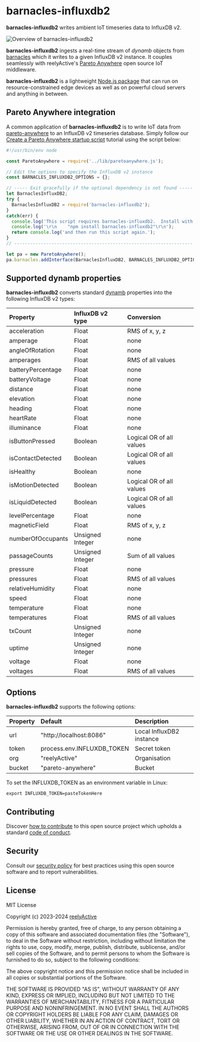 barnacles-influxdb2
===================

__barnacles-influxdb2__ writes ambient IoT timeseries data to InfluxDB v2.

![Overview of barnacles-influxdb2](https://reelyactive.github.io/barnacles-influxdb2/images/overview.png)

__barnacles-influxdb2__ ingests a real-time stream of _dynamb_ objects from [barnacles](https://github.com/reelyactive/barnacles/) which it writes to a given InfluxDB v2 instance.  It couples seamlessly with reelyActive's [Pareto Anywhere](https://www.reelyactive.com/pareto/anywhere/) open source IoT middleware.

__barnacles-influxdb2__ is a lightweight [Node.js package](https://www.npmjs.com/package/barnacles-influxdb2) that can run on resource-constrained edge devices as well as on powerful cloud servers and anything in between.


Pareto Anywhere integration
---------------------------

A common application of __barnacles-influxdb2__ is to write IoT data from [pareto-anywhere](https://github.com/reelyactive/pareto-anywhere) to an InfluxDB v2 timeseries database.  Simply follow our [Create a Pareto Anywhere startup script](https://reelyactive.github.io/diy/pareto-anywhere-startup-script/) tutorial using the script below:

```javascript
#!/usr/bin/env node

const ParetoAnywhere = require('../lib/paretoanywhere.js');

// Edit the options to specify the InfluxDB v2 instance
const BARNACLES_INFLUXDB2_OPTIONS = {};

// ----- Exit gracefully if the optional dependency is not found -----
let BarnaclesInfluxDB2;
try {
  BarnaclesInfluxDB2 = require('barnacles-influxdb2');
}
catch(err) {
  console.log('This script requires barnacles-influxdb2.  Install with:');
  console.log('\r\n    "npm install barnacles-influxdb2"\r\n');
  return console.log('and then run this script again.');
}
// -------------------------------------------------------------------

let pa = new ParetoAnywhere();
pa.barnacles.addInterface(BarnaclesInfluxDB2, BARNACLES_INFLUXDB2_OPTIONS);
```


Supported dynamb properties
---------------------------

__barnacles-influxdb2__ converts standard [dynamb](https://reelyactive.github.io/diy/cheatsheet/#dynamb) properties into the following InfluxDB v2 types:

| Property          | InfluxDB v2 type | Conversion                           | 
|:------------------|:-----------------|:-------------------------------------|
| acceleration      | Float            | RMS of x, y, z                       |
| amperage          | Float            | none                                 |
| angleOfRotation   | Float            | none                                 |
| amperages         | Float            | RMS of all values                    |
| batteryPercentage | Float            | none                                 |
| batteryVoltage    | Float            | none                                 |
| distance          | Float            | none                                 |
| elevation         | Float            | none                                 |
| heading           | Float            | none                                 |
| heartRate         | Float            | none                                 |
| illuminance       | Float            | none                                 |
| isButtonPressed   | Boolean          | Logical OR of all values             |
| isContactDetected | Boolean          | Logical OR of all values             |
| isHealthy         | Boolean          | none                                 |
| isMotionDetected  | Boolean          | Logical OR of all values             |
| isLiquidDetected  | Boolean          | Logical OR of all values             |
| levelPercentage   | Float            | none                                 |
| magneticField     | Float            | RMS of x, y, z                       |
| numberOfOccupants | Unsigned Integer | none                                 |
| passageCounts     | Unsigned Integer | Sum of all values                    |
| pressure          | Float            | none                                 |
| pressures         | Float            | RMS of all values                    |
| relativeHumidity  | Float            | none                                 |
| speed             | Float            | none                                 |
| temperature       | Float            | none                                 |
| temperatures      | Float            | RMS of all values                    |
| txCount           | Unsigned Integer | none                                 |
| uptime            | Unsigned Integer | none                                 |
| voltage           | Float            | none                                 |
| voltages          | Float            | RMS of all values                    |


Options
-------

__barnacles-influxdb2__ supports the following options:

| Property      | Default                    | Description                    | 
|:--------------|:---------------------------|:-------------------------------|
| url           | "http://localhost:8086"    | Local InfluxDB2 instance       |
| token         | process.env.INFLUXDB_TOKEN | Secret token                   |
| org           | "reelyActive"              | Organisation                   |
| bucket        | "pareto-anywhere"          | Bucket                         |

To set the INFLUXDB_TOKEN as an environment variable in Linux:

    export INFLUXDB_TOKEN=pasteTokenHere


Contributing
------------

Discover [how to contribute](CONTRIBUTING.md) to this open source project which upholds a standard [code of conduct](CODE_OF_CONDUCT.md).


Security
--------

Consult our [security policy](SECURITY.md) for best practices using this open source software and to report vulnerabilities.


License
-------

MIT License

Copyright (c) 2023-2024 [reelyActive](https://www.reelyactive.com)

Permission is hereby granted, free of charge, to any person obtaining a copy of this software and associated documentation files (the "Software"), to deal in the Software without restriction, including without limitation the rights to use, copy, modify, merge, publish, distribute, sublicense, and/or sell copies of the Software, and to permit persons to whom the Software is furnished to do so, subject to the following conditions:

The above copyright notice and this permission notice shall be included in all copies or substantial portions of the Software.

THE SOFTWARE IS PROVIDED "AS IS", WITHOUT WARRANTY OF ANY KIND, EXPRESS OR 
IMPLIED, INCLUDING BUT NOT LIMITED TO THE WARRANTIES OF MERCHANTABILITY, 
FITNESS FOR A PARTICULAR PURPOSE AND NONINFRINGEMENT. IN NO EVENT SHALL THE 
AUTHORS OR COPYRIGHT HOLDERS BE LIABLE FOR ANY CLAIM, DAMAGES OR OTHER 
LIABILITY, WHETHER IN AN ACTION OF CONTRACT, TORT OR OTHERWISE, ARISING FROM, 
OUT OF OR IN CONNECTION WITH THE SOFTWARE OR THE USE OR OTHER DEALINGS IN 
THE SOFTWARE.
